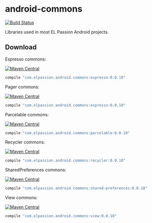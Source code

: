 # android-commons
[![Build Status](https://travis-ci.org/elpassion/android-commons.svg?branch=develop)](https://travis-ci.org/elpassion/android-commons)

Libraries used in most EL Passion Android projects.

Download
--------

Espresso commons:

[![Maven Central](https://maven-badges.herokuapp.com/maven-central/com.elpassion.android.commons/espresso/badge.svg)](http://search.maven.org/#artifactdetails%7Ccom.elpassion.android.commons%7Cespresso%7C0.0.10%7Caar)
```groovy
compile "com.elpassion.android.commons:espresso:0.0.10"
```

Pager commons:

[![Maven Central](https://maven-badges.herokuapp.com/maven-central/com.elpassion.android.commons/pager/badge.svg)](http://search.maven.org/#artifactdetails%7Ccom.elpassion.android.commons%7Cpager%7C0.0.10%7Caar)
```groovy
compile "com.elpassion.android.commons:espresso:0.0.10"
```

Parcelable commons:

[![Maven Central](https://maven-badges.herokuapp.com/maven-central/com.elpassion.android.commons/parcelable/badge.svg)](http://search.maven.org/#artifactdetails%7Ccom.elpassion.android.commons%parcelable%7C0.0.10%7Caar)
```groovy
compile "com.elpassion.android.commons:parcelable:0.0.10"
```

Recycler commons:

[![Maven Central](https://maven-badges.herokuapp.com/maven-central/com.elpassion.android.commons/recycler/badge.svg)](http://search.maven.org/#artifactdetails%7Ccom.elpassion.android.commons%7Crecycler%7C0.0.10%7Caar)
```groovy
compile "com.elpassion.android.commons:recycler:0.0.10"
```

SharedPreferences commons:

[![Maven Central](https://maven-badges.herokuapp.com/maven-central/com.elpassion.android.commons/shared-preferences/badge.svg)](http://search.maven.org/#artifactdetails%7Ccom.elpassion.android.commons%7Cshared-preferences%7C0.0.10%7Caar)
```groovy
compile "com.elpassion.android.commons:shared-preferences:0.0.10"
```

View commons:

[![Maven Central](https://maven-badges.herokuapp.com/maven-central/com.elpassion.android.commons/view/badge.svg)](http://search.maven.org/#artifactdetails%7Ccom.elpassion.android.commons%7Cview%7C0.0.10%7Caar)
```groovy
compile "com.elpassion.android.commons:view:0.0.10"
```

